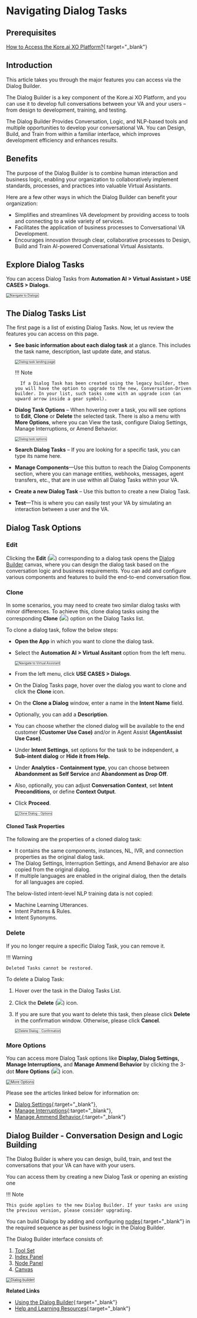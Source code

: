 # Navigating Dialog Tasks


## Prerequisites

[How to Access the Kore.ai XO Platform?](../../../../getting-started/accessing-the-platform/){:target="_blank"}

## Introduction

This article takes you through the major features you can access via the Dialog Builder.

The Dialog Builder is a key component of the Kore.ai XO Platform, and you can use it to develop full conversations between your VA and your users – from design to development, training, and testing.

The Dialog Builder Provides Conversation, Logic, and NLP-based tools and multiple opportunities to develop your conversational VA. You can Design, Build, and Train from within a familiar interface, which improves development efficiency and enhances results.


## Benefits

The purpose of the Dialog Builder is to combine human interaction and business logic, enabling your organization to collaboratively implement standards, processes, and practices into valuable Virtual Assistants.

Here are a few other ways in which the Dialog Builder can benefit your organization:

* Simplifies and streamlines VA development by providing access to tools and connecting to a wide variety of services.
* Facilitates the application of business processes to Conversational VA Development.
* Encourages innovation through clear, collaborative processes to Design, Build and Train AI-powered Conversational Virtual Assistants.


## Explore Dialog Tasks

You can access Dialog Tasks from **Automation AI > Virtual Assistant > USE CASES > Dialogs**.

<img src="../images/navigate-dialog.png" alt="Navigate to Dialogs" title="Navigate to Dialogs" style="border:1px solid gray; zoom:60%;">


## The Dialog Tasks List

The first page is a list of existing Dialog Tasks. Now, let us review the features you can access on this page.

* **See basic information about each dialog task** at a glance. This includes the task name, description, last update date, and status.

    <img src="../images/navigate-dialog-landing.png" alt="Dialog task landing page" title="Dialog task landing page" style="border:1px solid gray; zoom:60%;">
    
    !!! Note
    
        If a Dialog Task has been created using the legacy builder, then you will have the option to upgrade to the new, Conversation-Driven builder. In your list, such tasks come with an upgrade icon (an upward arrow inside a gear symbol).

* **Dialog Task Options** – When hovering over a task, you will see options to **Edit**, **Clone** or **Delete** the selected task. There is also a menu with **More Options**, where you can View the task, configure Dialog Settings, Manage Interruptions, or Amend Behavior.

    <img src="../images/navigate-dialog-img2-dialog-task-options.png" alt="Dialog task options" title="Dialog task options" style="border:1px solid gray; zoom:60%;">

* **Search Dialog Tasks** – If you are looking for a specific task, you can type its name here.
* **Manage Components**—Use this button to reach the Dialog Components section, where you can manage entities, webhooks, messages, agent transfers, etc., that are in use within all Dialog Tasks within your VA.
* **Create a new Dialog Task** – Use this button to create a new Dialog Task.
* **Test**—This is where you can easily test your VA by simulating an interaction between a user and the VA.


## Dialog Task Options

### Edit

Clicking the **Edit** (<img src="../images/navigate-dialog-builder-edit.png">) corresponding to a dialog task opens the [Dialog Builder](../dialogs/navigating-dialog-tasks.md#dialog-builder---conversation-design-and-logic-building) canvas, where you can design the dialog task based on the conversation logic and business requirements. You can add and configure various components and features to build the end-to-end conversation flow.

### Clone

In some scenarios, you may need to create two similar dialog tasks with minor differences. To achieve this, clone dialog tasks using the corresponding **Clone** (<img src="../images/navigate-dialog-builder-clone.png">) option on the Dialog Tasks list.

To clone a dialog task, follow the below steps:

* **Open the App** in which you want to clone the dialog task.
* Select the **Automation AI > Virtual Assitant** option from the left menu.

    <img src="../images/automationai-va-navigation.gif" alt="Navigate to Virtual Assistant" title="Navigate to Virtual Assistant" style="border:1px solid gray; zoom:60%;">
    
* From the left menu, click **USE CASES > Dialogs**.
* On the Dialog Tasks page, hover over the dialog you want to clone and click the **Clone** icon.
* On the **Clone a Dialog** window, enter a name in the **Intent Name** field.
* Optionally, you can add a **Description**.
* You can choose whether the cloned dialog will be available to the end customer **(Customer Use Case)** and/or in Agent Assist **(AgentAssist Use Case)**.
* Under **Intent Settings**, set options for the task to be independent, a **Sub-intent dialog** or **Hide it from Help.**
* Under **Analytics - Containment type**, you can choose between **Abandonment as Self Service** and **Abandonment as Drop Off**.
* Also, optionally, you can adjust **Conversation Context**, set **Intent Preconditions**, or define **Context Output**.
* Click **Proceed**.  
  
    <img src="../images/clone-dialog-options.png" alt="Clone Dialog - Options" title="Clone Dialog - Options" style="border:1px solid gray; zoom:60%;">


#### Cloned Task Properties

The following are the properties of a cloned dialog task:

* It contains the same components, instances, NL, IVR, and connection properties as the original dialog task.
* The Dialog Settings, Interruption Settings, and Amend Behavior are also copied from the original dialog.
* If multiple languages are enabled in the original dialog, then the details for all languages are copied.

The below-listed intent-level NLP training data is not copied:

* Machine Learning Utterances.
* Intent Patterns & Rules.
* Intent Synonyms.


### Delete

If you no longer require a specific Dialog Task, you can remove it.

!!! Warning

    Deleted Tasks cannot be restored.


To delete a Dialog Task:

1. Hover over the task in the Dialog Tasks List.
2. Click the **Delete** (<img src="../images/navigate-dialog-builder-delete.png">) icon. 
3. If you are sure that you want to delete this task, then please click **Delete** in the confirmation window. Otherwise, please click **Cancel**.  
  
    <img src="../images/delete-dialog-confirmation.png" alt="Delete Dialog - Confirmation" title="Delete Dialog - Confirmation" style="border:1px solid gray; zoom:60%;">


### More Options

You can access more Dialog Task options like **Display, Dialog Settings, Manage Interruptions,** and **Manage Ammend Behavior** by clicking the 3-dot **More Options** (<img src="../images/navigate-dialog-builder-more-options.png">) icon.

<img src="../images/navigate-dialog-builder-more-options-menu.png" alt="More Options" title="More Options" style="border:1px solid gray; zoom:70%;">

Please see the articles linked below for information on:

* [Dialog Settings](../using-the-dialog-builder-tool/#dialog-settings){:target="_blank"},
* [Manage Interruptions](../../../intelligence/conversation-management/manage-interruptions){:target="_blank"},
* [Manage Ammend Behavior.](../../../natural-language/nlu-configurations/amend-entities){:target="_blank"}


## Dialog Builder - Conversation Design and Logic Building

The Dialog Builder is where you can design, build, train, and test the conversations that your VA can have with your users.

You can access them by creating a new Dialog Task or opening an existing one

!!! Note

    This guide applies to the new Dialog Builder. If your tasks are using the previous version, please consider upgrading.

You can build Dialogs by adding and configuring [nodes](../node-types/nodes-transitions/){:target="_blank"} in the required sequence as per business logic in the Dialog Builder.

The Dialog Builder interface consists of:

1. [Tool Set](../using-the-dialog-builder-tool/#the-tool-set)
2. [Index Panel](../using-the-dialog-builder-tool/#the-index-panel)
3. [Node Panel](../using-the-dialog-builder-tool/#the-node-panel)
4. [Canvas](../using-the-dialog-builder-tool/#the-canvas)

 <img src="../images/navigate-dialog-builder.png" alt="Dialog builder" title="Dialog builder" style="border:1px solid gray;zoom:70%;">


**Related Links**

* [Using the Dialog Builder](../using-the-dialog-builder-tool){:target="_blank"}
* [Help and Learning Resources](https://developer.kore.ai/docs/bots/chatbot-overview/help/){:target="_blank"}